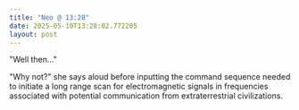 ```yaml
---
title: "Neo @ 13:28"
date: 2025-05-10T13:28:02.772205
layout: post
---
```


"Well then..."

"Why not?" she says aloud before inputting the command sequence needed to initiate a long range scan for electromagnetic signals in frequencies associated with potential communication from extraterrestrial civilizations.